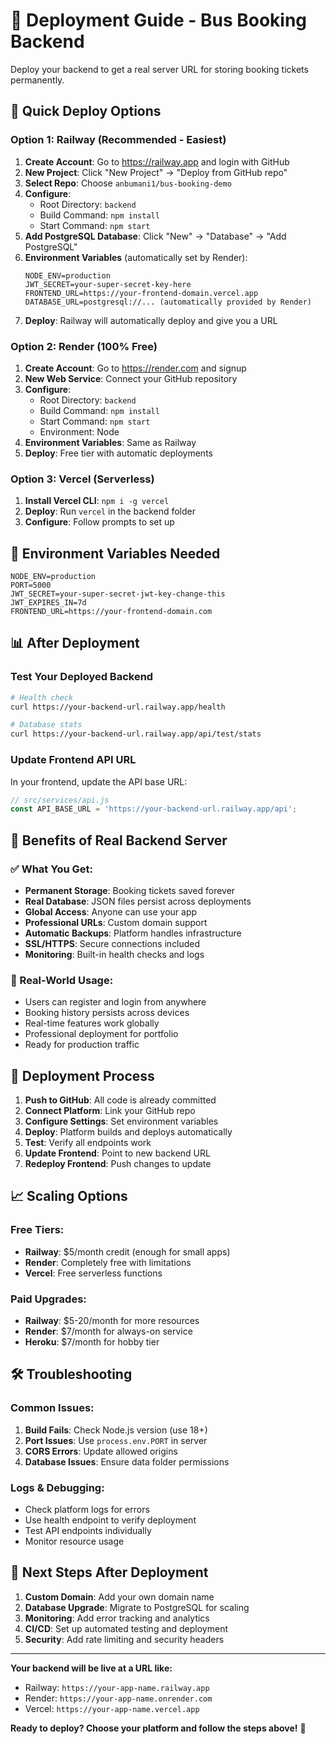 # 🚀 Deployment Guide - Bus Booking Backend

Deploy your backend to get a real server URL for storing booking tickets permanently.

## 🎯 **Quick Deploy Options**

### **Option 1: Railway (Recommended - Easiest)**

1. **Create Account**: Go to https://railway.app and login with GitHub
2. **New Project**: Click "New Project" → "Deploy from GitHub repo"
3. **Select Repo**: Choose `anbumani1/bus-booking-demo`
4. **Configure**: 
   - Root Directory: `backend`
   - Build Command: `npm install`
   - Start Command: `npm start`
5. **Add PostgreSQL Database**: Click "New" → "Database" → "Add PostgreSQL"
6. **Environment Variables** (automatically set by Render):
   ```
   NODE_ENV=production
   JWT_SECRET=your-super-secret-key-here
   FRONTEND_URL=https://your-frontend-domain.vercel.app
   DATABASE_URL=postgresql://... (automatically provided by Render)
   ```
6. **Deploy**: Railway will automatically deploy and give you a URL

### **Option 2: Render (100% Free)**

1. **Create Account**: Go to https://render.com and signup
2. **New Web Service**: Connect your GitHub repository
3. **Configure**:
   - Root Directory: `backend`
   - Build Command: `npm install`
   - Start Command: `npm start`
   - Environment: Node
4. **Environment Variables**: Same as Railway
5. **Deploy**: Free tier with automatic deployments

### **Option 3: Vercel (Serverless)**

1. **Install Vercel CLI**: `npm i -g vercel`
2. **Deploy**: Run `vercel` in the backend folder
3. **Configure**: Follow prompts to set up

## 🔧 **Environment Variables Needed**

```env
NODE_ENV=production
PORT=5000
JWT_SECRET=your-super-secret-jwt-key-change-this
JWT_EXPIRES_IN=7d
FRONTEND_URL=https://your-frontend-domain.com
```

## 📊 **After Deployment**

### **Test Your Deployed Backend**
```bash
# Health check
curl https://your-backend-url.railway.app/health

# Database stats
curl https://your-backend-url.railway.app/api/test/stats
```

### **Update Frontend API URL**
In your frontend, update the API base URL:

```javascript
// src/services/api.js
const API_BASE_URL = 'https://your-backend-url.railway.app/api';
```

## 🎉 **Benefits of Real Backend Server**

### **✅ What You Get:**
- **Permanent Storage**: Booking tickets saved forever
- **Real Database**: JSON files persist across deployments
- **Global Access**: Anyone can use your app
- **Professional URLs**: Custom domain support
- **Automatic Backups**: Platform handles infrastructure
- **SSL/HTTPS**: Secure connections included
- **Monitoring**: Built-in health checks and logs

### **📱 Real-World Usage:**
- Users can register and login from anywhere
- Booking history persists across devices
- Real-time features work globally
- Professional deployment for portfolio
- Ready for production traffic

## 🔄 **Deployment Process**

1. **Push to GitHub**: All code is already committed
2. **Connect Platform**: Link your GitHub repo
3. **Configure Settings**: Set environment variables
4. **Deploy**: Platform builds and deploys automatically
5. **Test**: Verify all endpoints work
6. **Update Frontend**: Point to new backend URL
7. **Redeploy Frontend**: Push changes to update

## 📈 **Scaling Options**

### **Free Tiers:**
- **Railway**: $5/month credit (enough for small apps)
- **Render**: Completely free with limitations
- **Vercel**: Free serverless functions

### **Paid Upgrades:**
- **Railway**: $5-20/month for more resources
- **Render**: $7/month for always-on service
- **Heroku**: $7/month for hobby tier

## 🛠️ **Troubleshooting**

### **Common Issues:**
1. **Build Fails**: Check Node.js version (use 18+)
2. **Port Issues**: Use `process.env.PORT` in server
3. **CORS Errors**: Update allowed origins
4. **Database Issues**: Ensure data folder permissions

### **Logs & Debugging:**
- Check platform logs for errors
- Use health endpoint to verify deployment
- Test API endpoints individually
- Monitor resource usage

## 🎯 **Next Steps After Deployment**

1. **Custom Domain**: Add your own domain name
2. **Database Upgrade**: Migrate to PostgreSQL for scaling
3. **Monitoring**: Add error tracking and analytics
4. **CI/CD**: Set up automated testing and deployment
5. **Security**: Add rate limiting and security headers

---

**Your backend will be live at a URL like:**
- Railway: `https://your-app-name.railway.app`
- Render: `https://your-app-name.onrender.com`
- Vercel: `https://your-app-name.vercel.app`

**Ready to deploy? Choose your platform and follow the steps above!** 🚀
